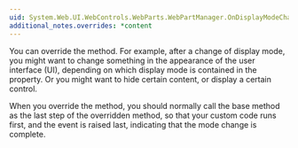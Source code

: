```yaml
---
uid: System.Web.UI.WebControls.WebParts.WebPartManager.OnDisplayModeChanged(System.Web.UI.WebControls.WebParts.WebPartDisplayModeEventArgs)
additional_notes.overrides: *content
---
```


<p>You can override the <xref href="System.Web.UI.WebControls.WebParts.WebPartManager.OnDisplayModeChanged(System.Web.UI.WebControls.WebParts.WebPartDisplayModeEventArgs)"></xref> method. For example, after a change of display mode, you might want to change something in the appearance of the user interface (UI), depending on which display mode is contained in the <xref href="System.Web.UI.WebControls.WebParts.WebPartDisplayModeEventArgs.OldDisplayMode"></xref> property. Or you might want to hide certain content, or display a certain control.  
  
 When you override the method, you should normally call the base method as the last step of the overridden method, so that your custom code runs first, and the event is raised last, indicating that the mode change is complete.</p>


